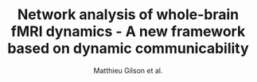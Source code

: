 ---
cat: gaia
subcat: ginkgo
bestof: false
author: Matthieu Gilson et al.
title: Network analysis of whole-brain fMRI dynamics - A new framework based on dynamic communicability
journal: NeuroImage
year: 2019
type: article
url: https -//www.sciencedirect.com/science/article/pii/S1053811919305889
doi: 10.1016/j.neuroimage.2019.116007
---